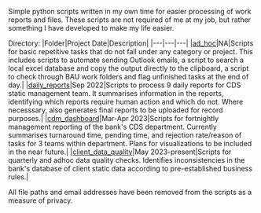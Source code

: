 Simple python scripts written in my own time for easier processing of work reports and files. These scripts are not required of me at my job, but rather something I have developed to make my life easier.

Directory:
|Folder|Project Date|Description|
|---|---|---|
|[ad_hoc](https://github.com/kuehbiko/bjb_work/tree/main/ad_hoc)|NA|Scripts for basic repetitive tasks that do not fall under any category or project. This includes scripts to automate sending Outlook emails, a script to search a local excel database and copy the output directly to the clipboard, a script to check through BAU work folders and flag unfinished tasks at the end of day.|
|[daily_reports](https://github.com/kuehbiko/bjb_work/tree/main/daily_reports)|Sep 2022|Scripts to process 9 daily reports for CDS static management team. It summarises information in the reports, identifying which reports require human action and which do not. Where necesssary, also generates final reports to be uploaded for record purposes.|
|[cdm_dashboard](https://github.com/kuehbiko/bjb_work/tree/main/cdm-dashboard)|Mar-Apr 2023|Scripts for fortnightly management reporting of the bank's CDS department. Currently summarises turnaround time, pending time, and rejection rate/reason of tasks for 3 teams within department. Plans for visualizations to be included in the near future.|
|[client_data_quality](https://github.com/kuehbiko/bjb_work/tree/main/client_data_quality)|May 2023-present|Scripts for quarterly and adhoc data quality checks. Identifies inconsistencies in the bank's database of client static data according to pre-established business rules.|

All file paths and email addresses have been removed from the scripts as a measure of privacy.
